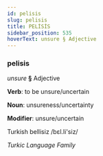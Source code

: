 ```yaml
---
id: pelisis
slug: pelisis
title: PELİSİS
sidebar_position: 535
hoverText: unsure § Adjective
---
```


### pelisis

*unsure* **§** Adjective

**Verb**: to be unsure/uncertain

**Noun**: unsureness/uncertainty

**Modifier**: unsure/uncertain

Turkish bellisiz /bɛl.li'siz/

*Turkic Language Family*